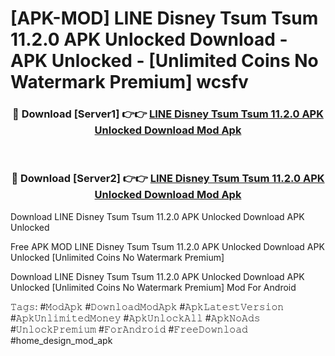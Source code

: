 # [APK-MOD] LINE Disney Tsum Tsum 11.2.0 APK Unlocked Download - APK Unlocked - [Unlimited Coins No Watermark Premium] wcsfv



<div align="center">
<h3>🔴 Download [Server1] 👉👉 <a href="https://momento.my/?title=LINE_Disney_Tsum_Tsum_11.2.0_APK_Unlocked_Download">LINE Disney Tsum Tsum 11.2.0 APK Unlocked Download Mod Apk</a></h3><br>

<h3>🔴 Download [Server2] 👉👉 <a href="https://momento.my/?title=LINE_Disney_Tsum_Tsum_11.2.0_APK_Unlocked_Download">LINE Disney Tsum Tsum 11.2.0 APK Unlocked Download Mod Apk</a></h3>
</div>



Download LINE Disney Tsum Tsum 11.2.0 APK Unlocked Download APK Unlocked

Free APK MOD LINE Disney Tsum Tsum 11.2.0 APK Unlocked Download APK Unlocked [Unlimited Coins No Watermark Premium]

Download LINE Disney Tsum Tsum 11.2.0 APK Unlocked Download APK Unlocked [Unlimited Coins No Watermark Premium] Mod For Android

𝚃𝚊𝚐𝚜: #𝙼𝚘𝚍𝙰𝚙𝚔 #𝙳𝚘𝚠𝚗𝚕𝚘𝚊𝚍𝙼𝚘𝚍𝙰𝚙𝚔 #𝙰𝚙𝚔𝙻𝚊𝚝𝚎𝚜𝚝𝚅𝚎𝚛𝚜𝚒𝚘𝚗 #𝙰𝚙𝚔𝚄𝚗𝚕𝚒𝚖𝚒𝚝𝚎𝚍𝙼𝚘𝚗𝚎𝚢 #𝙰𝚙𝚔𝚄𝚗𝚕𝚘𝚌𝚔𝙰𝚕𝚕 #𝙰𝚙𝚔𝙽𝚘𝙰𝚍𝚜 #𝚄𝚗𝚕𝚘𝚌𝚔𝙿𝚛𝚎𝚖𝚒𝚞𝚖 #𝙵𝚘𝚛𝙰𝚗𝚍𝚛𝚘𝚒𝚍 #𝙵𝚛𝚎𝚎𝙳𝚘𝚠𝚗𝚕𝚘𝚊𝚍 #home_design_mod_apk
